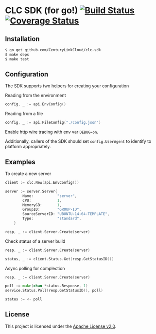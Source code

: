CLC SDK (for go!) [![Build Status](https://travis-ci.org/CenturyLinkCloud/clc-sdk.svg?branch=master)](https://travis-ci.org/CenturyLinkCloud/clc-sdk) [![Coverage Status](https://coveralls.io/repos/mikebeyer/clc-sdk/badge.svg?branch=master&service=github)](https://coveralls.io/github/mikebeyer/clc-sdk?branch=master)
======

Installation
---------------------

```sh
$ go get github.com/CenturyLinkCloud/clc-sdk
$ make deps
$ make test
```


Configuration
-------
The SDK supports two helpers for creating your configuration 

Reading from the environment

```go
config, _ := api.EnvConfig()
```

Reading from a file


```go
config, _ := api.FileConfig("./config.json")

```

Enable http wire tracing with env var `DEBUG=on`.

Additionally, callers of the SDK should set `config.UserAgent` to identify to platform appropriately.


Examples
-------
To create a new server

```go
client := clc.New(api.EnvConfig())

server := server.Server{
		Name:           "server",
		CPU:            1,
		MemoryGB:       1,
		GroupID:        "GROUP-ID",
		SourceServerID: "UBUNTU-14-64-TEMPLATE",
		Type:           "standard",
	}

resp, _ := client.Server.Create(server)
```

Check status of a server build

```go
resp, _ := client.Server.Create(server)

status, _ := client.Status.Get(resp.GetStatusID())
```

Async polling for complection

```go
resp, _ := client.Server.Create(server)

poll := make(chan *status.Response, 1)
service.Status.Poll(resp.GetStatusID(), poll)

status := <- poll
```

License
-------
This project is licensed under the [Apache License v2.0](http://www.apache.org/licenses/LICENSE-2.0.html).
